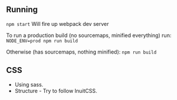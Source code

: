 
## Running
```npm start```
Will fire up webpack dev server

To run a production build (no sourcemaps, minified everything) run:
```NODE_ENV=prod npm run build```

Otherwise (has sourcemaps, nothing minified):
```npm run build```

## CSS

* Using sass.
* Structure - Try to follow InuitCSS.
